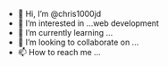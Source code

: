 - 👋 Hi, I’m @chris1000jd
- 👀 I’m interested in ...web development 
- 🌱 I’m currently learning ...
- 💞️ I’m looking to collaborate on ...
- 📫 How to reach me ...

<!---
chris1000jd/chris1000jd is a ✨ special ✨ repository because its `README.md` (this file) appears on your GitHub profile.
You can click the Preview link to take a look at your changes.
--->
